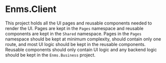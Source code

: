 # Enms.Client

This project holds all the UI pages and reusable components needed to render the
UI. Pages are kept in the `Pages` namespace and reusable components are kept in
the `Shared` namespace. Pages in the `Pages` namespace should be kept at minimum
complexity, should contain only one route, and most UI logic should be kept in
the reusable components. Reusable components should only contain UI logic and
any backend logic should be kept in the `Enms.Business` project.
